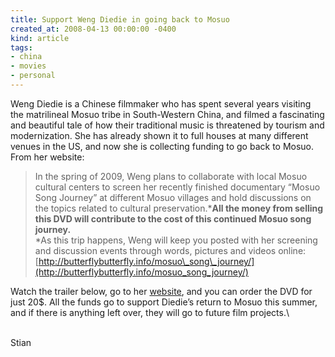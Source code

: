 ```yaml
---
title: Support Weng Diedie in going back to Mosuo
created_at: 2008-04-13 00:00:00 -0400
kind: article
tags:
- china
- movies
- personal
---
```


Weng Diedie is a Chinese filmmaker who has spent several years visiting
the matrilineal Mosuo tribe in South-Western China, and filmed a
fascinating and beautiful tale of how their traditional music is
threatened by tourism and modernization. She has already shown it to
full houses at many different venues in the US, and now she is
collecting funding to go back to Mosuo. From her website:

> In the spring of 2009, Weng plans to collaborate with local Mosuo
> cultural centers to screen her recently finished documentary “Mosuo
> Song Journey” at different Mosuo villages and hold discussions on the
> topics related to cultural preservation.***All the money from selling
> this DVD will contribute to the cost of this continued Mosuo song
> journey.**\
> *As this trip happens, Weng will keep you posted with her screening
> and discussion events through words, pictures and videos online:
> [http://butterflybutterfly.info/mosuo\_song\_journey/](http://butterflybutterfly.info/mosuo_song_journey/)

Watch the trailer below, go to her
[website](http://butterflybutterfly.info/mosuo_song_journey), and you
can order the DVD for just 20\$. All the funds go to support Diedie’s
return to Mosuo this summer, and if there is anything left over, they
will go to future film projects.\

\
 Stian
